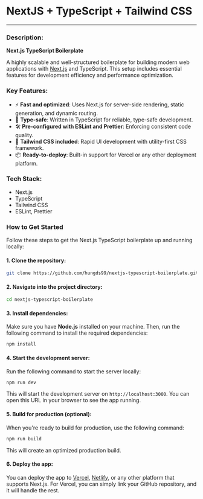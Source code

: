 # NextJS + TypeScript + Tailwind CSS

---

### Description:
**Next.js TypeScript Boilerplate**

A highly scalable and well-structured boilerplate for building modern web applications with [Next.js](https://nextjs.org/) and TypeScript. This setup includes essential features for development efficiency and performance optimization.

### Key Features:
- ⚡️ **Fast and optimized**: Uses Next.js for server-side rendering, static generation, and dynamic routing.
- 🔄 **Type-safe**: Written in TypeScript for reliable, type-safe development.
- 🛠 **Pre-configured with ESLint and Prettier**: Enforcing consistent code quality.
- 🚀 **Tailwind CSS included**: Rapid UI development with utility-first CSS framework.
- 📦 **Ready-to-deploy**: Built-in support for Vercel or any other deployment platform.

### Tech Stack:
- Next.js
- TypeScript
- Tailwind CSS
- ESLint, Prettier

### How to Get Started

Follow these steps to get the Next.js TypeScript boilerplate up and running locally:

#### 1. Clone the repository:

```bash
git clone https://github.com/hungds99/nextjs-typescript-boilerplate.git
```

#### 2. Navigate into the project directory:

```bash
cd nextjs-typescript-boilerplate
```

#### 3. Install dependencies:

Make sure you have **Node.js** installed on your machine. Then, run the following command to install the required dependencies:

```bash
npm install
```

#### 4. Start the development server:

Run the following command to start the server locally:

```bash
npm run dev
```

This will start the development server on `http://localhost:3000`. You can open this URL in your browser to see the app running.

#### 5. Build for production (optional):

When you're ready to build for production, use the following command:

```bash
npm run build
```

This will create an optimized production build.

#### 6. Deploy the app:

You can deploy the app to [Vercel](https://vercel.com), [Netlify](https://www.netlify.com), or any other platform that supports Next.js. For Vercel, you can simply link your GitHub repository, and it will handle the rest.

